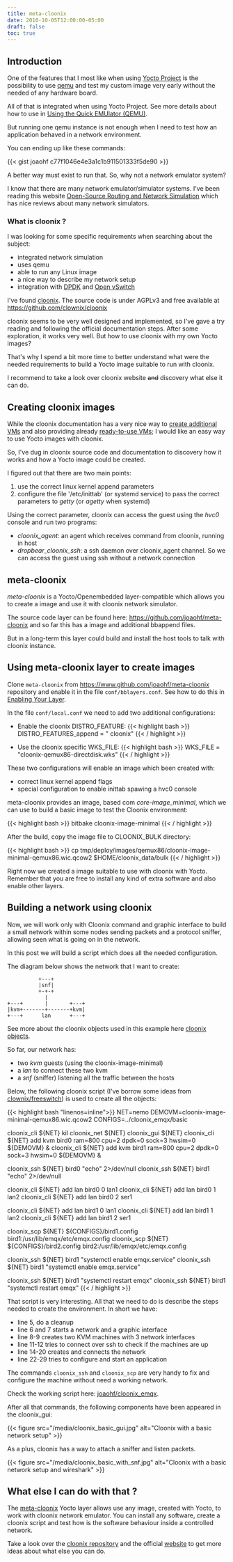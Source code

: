 ```yaml
---
title: meta-cloonix
date: 2010-10-05T12:00:00-05:00
draft: false
toc: true
---
```


## Introduction

One of the features that I most like when using [Yocto Project](https://www.yoctoproject.org/) is the possibility to use [qemu](https://www.qemu.org/) and test my custom image very early without the needed of any hardware board.

All of that is integrated when using Yocto Project. See more details about how to use in [Using the Quick EMUlator (QEMU)](https://www.yoctoproject.org/docs/2.7.1/dev-manual/dev-manual.html#dev-manual-qemu).

But running one qemu instance is not enough when I need to test how an application behaved in a network environment.

You can ending up like these commands:

{{< gist joaohf c77f1046e4e3a1c1b911501333f5de90 >}}

A better way must exist to run that. So, why not a network emulator system?

I know that there are many network emulator/simulator systems. I've been reading this website  [Open-Source Routing and Network Simulation](http://www.brianlinkletter.com/) which has nice reviews about many network simulators.

### What is cloonix ?

I was looking for some specific requirements when searching about the subject:

* integrated network simulation
* uses qemu
* able to run any Linux image
* a nice way to describe my network setup
* integration with [DPDK](https://www.dpdk.org/) and [Open vSwitch](https://www.openvswitch.org/)

I've found [cloonix](https://clownix.net/). The source code is under AGPLv3 and free available at https://github.com/clownix/cloonix

cloonix seems to be very well designed and implemented, so I've gave a try reading and following the official documentation steps. After some exploration, it works very well. But how to use cloonix with my own Yocto images?

That's why I spend a bit more time to better understand what were the needed requirements to build a Yocto image suitable to run with cloonix.

I recommend to take a look over cloonix website ~~and~~ discovery what else it can do.

## Creating cloonix images

While the cloonix documentation has a very nice way to [create additional VMs](https://clownix.net/doc_stored/build-03-04/html/doc/vm_create_from_iso.html) and also providing already [ready-to-use VMs](http://clownix.net/downloads/qcow2_virtual_machines/); I would like an easy way to use Yocto images with cloonix.

So, I've dug in cloonix source code and documentation to discovery how it works and how a Yocto image could be created.

I figured out that there are two main points:

1. use the correct linux kernel append parameters
2. configure the file '/etc/inittab' (or systemd service) to pass the correct parameters to _getty_ (or _agetty_ when systemd)

Using the correct parameter, cloonix can access the guest using the _hvc0_ console and run two programs:

* _cloonix\_agent_: an agent which receives command from cloonix, running in host
* _dropbear\_cloonix\_ssh_: a ssh daemon over cloonix_agent channel. So we can access the guest using ssh without a network connection

## meta-cloonix

_meta-cloonix_ is a Yocto/Openembedded layer-compatible which allows you to create a image and use it with cloonix network simulator.

The source code layer can be found here: https://github.com/joaohf/meta-cloonix and so far this has a image and additional bbappend files.

But in a long-term this layer could build and install the host tools to talk with cloonix instance.

## Using meta-cloonix layer to create images

Clone `meta-cloonix` from https://www.github.com/joaohf/meta-cloonix repository and enable it in the file `conf/bblayers.conf`. See how to do this in [Enabling Your Layer](https://www.yoctoproject.org/docs/latest/dev-manual/dev-manual.html#enabling-your-layer).

In the file `conf/local.conf` we need to add two additional configurations:

* Enable the cloonix DISTRO_FEATURE:
{{< highlight bash >}}
DISTRO_FEATURES_append = " cloonix"
{{< / highlight >}}

* Use the cloonix specific WKS_FILE:
{{< highlight bash >}}
WKS_FILE = "cloonix-qemux86-directdisk.wks"
{{< / highlight >}}

These two configurations will enable an image which been created with:

* correct linux kernel append flags
* special configuration to enable inittab spawing a hvc0 console

meta-cloonix provides an image, based com _core-image_minimal_, which we can use to build a basic image to test the Cloonix environment:

{{< highlight bash >}}
bitbake cloonix-image-minimal
{{< / highlight >}}

After the build, copy the image file to CLOONIX_BULK directory:

{{< highlight bash >}}
cp tmp/deploy/images/qemux86/cloonix-image-minimal-qemux86.wic.qcow2 $HOME/cloonix_data/bulk
{{< / highlight >}}

Right now we created a image suitable to use with cloonix with Yocto. Remember that you are free to install any kind of extra software and also enable other layers.

## Building a network using cloonix

Now, we will work only with Cloonix command and graphic interface to build a small network within some nodes sending packets and a protocol sniffer, allowing seen what is going on in the network.

In this post we will build a script which does all the needed configuration.

The diagram below shows the network that I want to create:

```
          +---+
          |snf|
          +-+-+
            |
+---+       |       +---+
|kvm+-------+-------+kvm|
+---+      lan      +---+
```

See more about the cloonix objects used in this example here [cloonix objects](https://clownix.net/doc_stored/build-03-04/html/doc/objects.html).

So far, our network has:

* two _kvm_ guests (using the cloonix-image-minimal)
* a _lan_ to connect these two kvm
* a _snf_ (sniffer) listening all the traffic between the hosts

Below, the following cloonix script (I've borrow some ideas from [clownix/freeswitch](https://github.com/clownix/freeswitch)) is used to create all the objects:

{{< highlight bash "linenos=inline">}}
NET=nemo
DEMOVM=cloonix-image-minimal-qemux86.wic.qcow2
CONFIGS=../cloonix_emqx/basic

cloonix_cli ${NET} kil
cloonix_net ${NET}
cloonix_gui ${NET}
cloonix_cli ${NET} add kvm bird0 ram=800 cpu=2 dpdk=0 sock=3 hwsim=0 ${DEMOVM} &
cloonix_cli ${NET} add kvm bird1 ram=800 cpu=2 dpdk=0 sock=3 hwsim=0 ${DEMOVM} &

cloonix_ssh ${NET} bird0 "echo" 2>/dev/null
cloonix_ssh ${NET} bird1 "echo" 2>/dev/null

cloonix_cli ${NET} add lan bird0 0 lan1
cloonix_cli ${NET} add lan bird0 1 lan2
cloonix_cli ${NET} add lan bird0 2 ser1

cloonix_cli ${NET} add lan bird1 0 lan1
cloonix_cli ${NET} add lan bird1 1 lan2
cloonix_cli ${NET} add lan bird1 2 ser1

cloonix_scp ${NET} ${CONFIGS}/bird1.config bird1:/usr/lib/emqx/etc/emqx.config
cloonix_scp ${NET} ${CONFIGS}/bird2.config bird2:/usr/lib/emqx/etc/emqx.config

cloonix_ssh ${NET} bird1 "systemctl enable emqx.service"
cloonix_ssh ${NET} bird1 "systemctl enable emqx.service"

cloonix_ssh ${NET} bird1 "systemctl restart emqx"
cloonix_ssh ${NET} bird1 "systemctl restart emqx"
{{< / highlight >}}

That script is very interesting. All that we need to do is describe the steps needed to create the environment. In short we have:

* line 5, do a cleanup
* line 6 and 7 starts a network and a graphic interface
* line 8-9 creates two KVM machines with 3 network interfaces
* line 11-12 tries to connect over ssh to check if the machines are up
* line 14-20 creates and connects the network
* line 22-29 tries to configure and start an application

The commands `cloonix_ssh` and `cloonix_scp` are very handy to fix and configure the machine without need a working network.

Check the working script here: [joaohf/cloonix_emqx](https://github.com/joaohf/cloonix_emqx/tree/master/basic).

After all that commands, the following components have been appeared in the cloonix_gui:

{{< figure src="/media/cloonix_basic_gui.jpg" alt="Cloonix with a basic network setup" >}}

As a plus, cloonix has a way to attach a sniffer and listen packets.

{{< figure src="/media/cloonix_basic_with_snf.jpg" alt="Cloonix with a basic network setup and wireshark" >}}

## What else I can do with that ?

The [meta-cloonix](https://github.com/joaohf/meta-cloonix) Yocto layer allows use any image, created with Yocto, to work with cloonix network emulator. You can install any software, create a cloonix script and test how is the software behaviour inside a controlled network.

Take a look over the [cloonix repository](https://github.com/clownix/cloonix) and the official [website](https://clownix.net/) to get more ideas about what else you can do.
